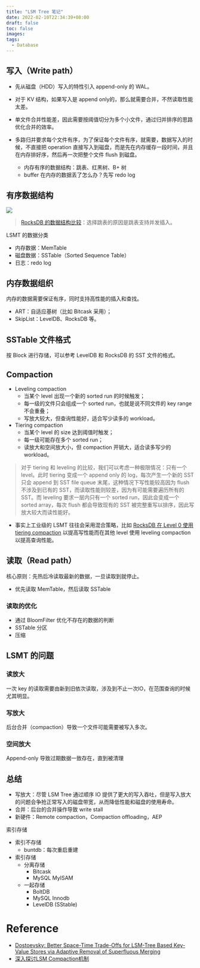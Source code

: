 ```yaml
---
title: "LSM Tree 笔记"
date: 2022-02-10T22:34:39+08:00
draft: false
toc: false
images:
tags: 
  - Database
---
```


## 写入（Write path）

- 先从磁盘（HDD）写入的特性引入 append-only 的 WAL。

- 对于 KV 结构，如果写入是 append only的，那么就需要合并，不然读取性能太差。

- 单文件合并性能差，因此需要按阈值切分为多个小文件，通过归并排序的思路优化合并的效率。

- 多路归并要求每个文件有序，为了保证每个文件有序，就需要，数据写入的时候，不直接把 operation 直接写入到磁盘，而是先在内存缓存一段时间，并且在内存排好序，然后再一次把整个文件 flush 到磁盘。
  - 内存有序的数据结构：跳表、红黑树、B+ 树
  - buffer 在内存的数据丢了怎么办？先写 redo log



## 有序数据结构

![](https://gw.alipayobjects.com/zos/antfincdn/V8oKiYS5z/1639280343.png)

> [RocksDB 的数据结构比较](https://github.com/facebook/rocksdb/wiki/MemTable)：选择跳表的原因是跳表支持并发插入。



LSMT 的数据分类

- 内存数据：MemTable
- 磁盘数据：SSTable（Sorted Sequence Table）
- 日志：redo log



## 内存数据组织

内存的数据需要保证有序，同时支持高性能的插入和查找。

- ART：自适应基树（比如 Bitcask 采用）；
- SkipList：LevelDB、RocksDB 等。



## SSTable 文件格式

按 Block 进行存储，可以参考 LevelDB 和 RocksDB 的 SST 文件的格式。



## Compaction

- Leveling compaction
  - 当某个 level 出现一个新的 sorted run 的时候触发；
  - 每一级的文件只会组成一个 sorted run，也就是说不同文件的 key range 不会重叠；
  - 写放大较大，但查询性能好，适合写少读多的 workload。
- Tiering compaction
  - 当某个 level 的 size 达到阈值时触发；
  - 每一级可能存在多个 sorted run；
  - 读放大和空间放大小，但 compaction 开销大，适合读多写少的 workload。

> 对于 tiering 和 leveling 的比较，我们可以考虑一种极限情况：只有一个 level。此时 tiering 变成一个 append only 的 log，每次产生一个新的 SST 只会 append 到 SST file queue 末尾，这种情况下写性能较高因为 flush 不涉及到已有的 SST，而读取性能则较差，因为有可能需要遍历所有的 SST。而 leveling 要求一层内只有一个 sorted run，因此会变成一个 sorted array，每次 flush 都会导致现有的 SST 被完整重写以排序，因此写放大较大而读性能好。

- 事实上工业级的 LSMT 往往会采用混合策略，比如 [RocksDB 在 Level 0 使用 tiering compaction](https://github.com/facebook/rocksdb/blob/9502856edd77260bf8a12a66f2a232078ddb2d60/db/compaction/compaction_picker_level.cc#L483-L484) 以提高写性能而在其他 level 使用 leveling compaction 以提高查询性能。

## 读取（Read path）

核心原则：先热后冷读取最新的数据，一旦读取到就停止。

- 优先读取 MemTable，然后读取 SSTable

### 读取的优化

- 通过 BloomFilter 优化不存在的数据的判断 
- SSTable 分区
- 压缩

## LSMT 的问题

### 读放大

一次 key 的读取需要由新到旧依次读取，涉及到不止一次IO，在范围查询的时候尤其明显。

### 写放大

后台合并（compaction）导致一个文件可能需要被写入多次。

### 空间放大

Append-only 导致过期数据一致存在，直到被清理



## 总结

- 写放大：尽管 LSM Tree 通过顺序 IO 提供了更大的写入吞吐，但是写入放大的问题会争抢正常写入的磁盘带宽，从而降低性能和磁盘的使用寿命。
- 合并：后台的合并操作导致 write stall
- 新硬件：Remote compaction，Compaction offloading，AEP



索引存储

- 索引不存储
  - buntdb：每次重启重建
- 索引存储
  - 分离存储
    - Bitcask
    - MySQL MyISAM
  - 一起存储
    - BoltDB
    - MySQL Innodb
    - LevelDB (SStable)



# Reference

- [Dostoevsky: Better Space-Time Trade-Offs for LSM-Tree Based Key-Value Stores via Adaptive Removal of Superfluous Merging](https://dl.acm.org/doi/abs/10.1145/3183713.3196927)
- [深入探讨LSM Compaction机制](https://zhuanlan.zhihu.com/p/141186118)


